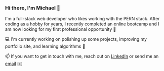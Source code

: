 ### Hi there, I'm Michael 🖖
I'm a full-stack web developer who likes working with the PERN stack. After coding as a hobby for years, I recently completed an online bootcamp and I am now looking for my first professional opportunity :eyes:

:computer: I'm currently working on polishing up some projects, improving my portfolio site, and learning algorithms :muscle:

📫 If you want to get in touch with me, reach out on [LinkedIn](https://www.linkedin.com/in/michael-cook-47151118a/) or send me an [email](mailto:mcook0775@gmail.com) :envelope:

<!--
**michaelacook/michaelacook** is a ✨ _special_ ✨ repository because its `README.md` (this file) appears on your GitHub profile.

Here are some ideas to get you started:

- 🔭 I’m currently working on ...
- 🌱 I’m currently learning ...
- 👯 I’m looking to collaborate on ...
- 🤔 I’m looking for help with ...
- 💬 Ask me about ...
- 📫 How to reach me: ...
- 😄 Pronouns: ...
- ⚡ Fun fact: ...
-->
